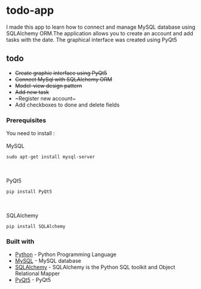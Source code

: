 # todo-app
I made this app to learn how to connect and manage MySQL database using SQLAlchemy ORM.The application allows you to create an account and add tasks with the date. The graphical interface was created using PyQt5

## todo
- ~~Create graphic interface using PyQt5~~
- ~~Connect MySql with SQLAlchemy ORM~~
- ~~Model-view design pattern~~
- ~~Add new task~~
- ~Register new account~
- Add checkboxes to done and delete fields

### Prerequisites
You need to install :
<br></br>
MySQL
```
sudo apt-get install mysql-server
```
<br></br>
PyQt5
```
pip install PyQt5
```
<br></br>
SQLAlchemy
```
pip install SQLAlchemy
```



### Built with
- [Python](https://www.python.org/) - Python Programming Language
- [MySQL](https://www.mysql.com/) - MySQL database
- [SQLAlchemy](https://www.sqlalchemy.org/) - SQLAlchemy is the Python SQL toolkit and Object Relational Mapper
- [PyQt5](https://www.riverbankcomputing.com/software/pyqt/intro) - PyQt5


